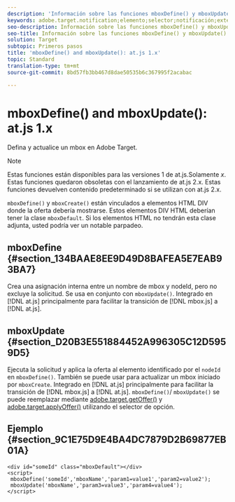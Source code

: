 ```yaml
---
description: 'Información sobre las funciones mboxDefine() y mboxUpdate() para at.js. '
keywords: adobe.target.notification;elemento;selector;notificación;extensión
seo-description: Información sobre las funciones mboxDefine() y mboxUpdate() para la biblioteca JavaScript at.js de Adobe Target.
seo-title: Información sobre las funciones mboxDefine() y mboxUpdate() para la biblioteca JavaScript at.js de Adobe Target.
solution: Target
subtopic: Primeros pasos
title: 'mboxDefine() and mboxUpdate(): at.js 1.x'
topic: Standard
translation-type: tm+mt
source-git-commit: 8bd57fb3bb467d8dae50535b6c367995f2acabac

---
```



# mboxDefine() and mboxUpdate(): at.js 1.x

Defina y actualice un mbox en Adobe Target.

>[!NOTE]
>
>Estas funciones están disponibles para las versiones 1 de at.js.Solamente *x*. Estas funciones quedaron obsoletas con el lanzamiento de at.js 2.x. Estas funciones devuelven contenido predeterminado si se utilizan con at.js 2.x.

`mboxDefine()` y `mboxCreate()` están vinculados a elementos HTML DIV donde la oferta debería mostrarse. Estos elementos DIV HTML deberían tener la clase `mboxDefault`. Si los elementos HTML no tendrán esta clase adjunta, usted podría ver un notable parpadeo.

## mboxDefine  {#section_134BAAE8EE9D49D8BAFEA5E7EAB93BA7}

Crea una asignación interna entre un nombre de mbox y nodeId, pero no excluye la solicitud. Se usa en conjunto con `mboxUpdate()`. Integrado en [!DNL at.js] principalmente para facilitar la transición de [!DNL mbox.js] a [!DNL at.js].

## mboxUpdate {#section_D20B3E551884452A996305C12D5959D5}

Ejecuta la solicitud y aplica la oferta al elemento identificado por el `nodeId` en `mboxDefine()`. También se puede usar para actualizar un mbox iniciado por `mboxCreate`. Integrado en [!DNL at.js] principalmente para facilitar la transición de [!DNL mbox.js] a [!DNL at.js]. `mboxDefine()`/ `mboxUpdate()` se puede reemplazar mediante [adobe.target.getOffer()](/help/c-implementing-target/c-implementing-target-for-client-side-web/adobe-target-getoffer.md) y [adobe.target.applyOffer()](/help/c-implementing-target/c-implementing-target-for-client-side-web/adobe-target-applyoffer.md) utilizando el selector de opción.

## Ejemplo {#section_9C1E75D9E4BA4DC7879D2B69877EB01A}

```
<div id="someId" class="mboxDefault"></div> 
<script> 
 mboxDefine('someId','mboxName','param1=value1','param2=value2'); 
 mboxUpdate('mboxName','param3=value3','param4=value4'); 
</script>
```
